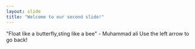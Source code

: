```yaml
---
layout: slide
title: "Welcome to our second slide!"
---
```

"Float like a butterfly,sting like a bee" - Muhammad ali
Use the left arrow to go back!
